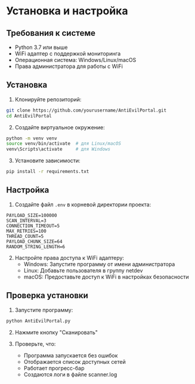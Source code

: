 # Установка и настройка

## Требования к системе

- Python 3.7 или выше
- WiFi адаптер с поддержкой мониторинга
- Операционная система: Windows/Linux/macOS
- Права администратора для работы с WiFi

## Установка

1. Клонируйте репозиторий:
```bash
git clone https://github.com/yourusername/AntiEvilPortal.git
cd AntiEvilPortal
```

2. Создайте виртуальное окружение:
```bash
python -m venv venv
source venv/bin/activate  # для Linux/macOS
venv\Scripts\activate     # для Windows
```

3. Установите зависимости:
```bash
pip install -r requirements.txt
```

## Настройка

1. Создайте файл `.env` в корневой директории проекта:
```env
PAYLOAD_SIZE=100000
SCAN_INTERVAL=3
CONNECTION_TIMEOUT=5
MAX_RETRIES=100
THREAD_COUNT=5
PAYLOAD_CHUNK_SIZE=64
RANDOM_STRING_LENGTH=6
```

2. Настройте права доступа к WiFi адаптеру:
   - Windows: Запустите программу от имени администратора
   - Linux: Добавьте пользователя в группу netdev
   - macOS: Предоставьте доступ к WiFi в настройках безопасности

## Проверка установки

1. Запустите программу:
```bash
python AntiEvilPortal.py
```

2. Нажмите кнопку "Сканировать"

3. Проверьте, что:
   - Программа запускается без ошибок
   - Отображается список доступных сетей
   - Работает прогресс-бар
   - Создаются логи в файле scanner.log 